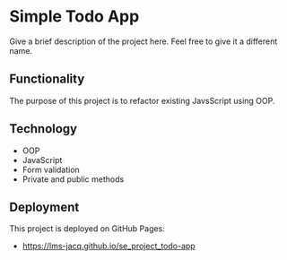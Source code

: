 # Simple Todo App

Give a brief description of the project here. Feel free to give it a different name.

## Functionality

The purpose of this project is to refactor existing JavsScript using OOP.

## Technology

- OOP
- JavaScript
- Form validation
- Private and public methods

## Deployment

This project is deployed on GitHub Pages:

- https://lms-jacq.github.io/se_project_todo-app
